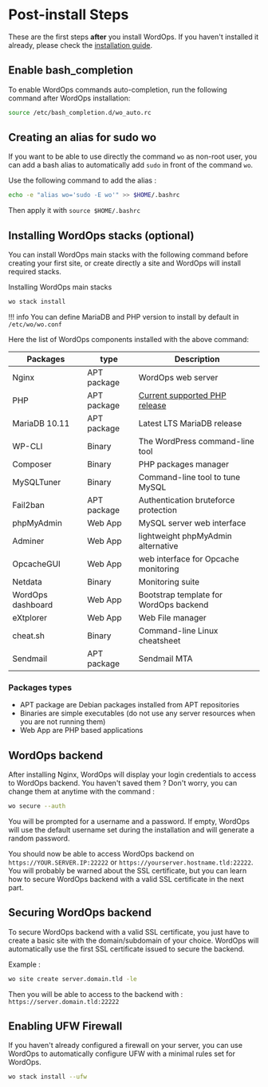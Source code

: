 # Post-install Steps

These are the first steps **after** you install WordOps. If you haven't installed it already, please check the [installation guide](installation-guide.md).

## Enable bash_completion

To enable WordOps commands auto-completion, run the following command after WordOps installation:

```bash
source /etc/bash_completion.d/wo_auto.rc
```

## Creating an alias for sudo wo

If you want to be able to use directly the command `wo` as non-root user, you can add a bash alias to automatically add `sudo` in front of the command `wo`.

Use the following command to add the alias :

```bash
echo -e "alias wo='sudo -E wo'" >> $HOME/.bashrc
```

Then apply it with `source $HOME/.bashrc`

## Installing WordOps stacks (optional)

You can install WordOps main stacks with the following command before creating your first site, or create directly a site and WordOps will install required stacks.

Installing WordOps main stacks

```bash
wo stack install
```

!!! info
    You can define MariaDB and PHP version to install by default in `/etc/wo/wo.conf`

<asciinema-player src="/images/stackinstall.cast" autoplay loop cols="125" rows="30"></asciinema-player>

Here the list of WordOps components installed with the above command:

| Packages          | type        | Description                            |
| ----------------- | ----------- | -------------------------------------- |
| Nginx             | APT package | WordOps web server                     |
| PHP               | APT package | [Current supported PHP release](https://endoflife.date/php)         |
| MariaDB 10.11     | APT package | Latest LTS MariaDB release           |
| WP-CLI            | Binary      | The WordPress command-line tool        |
| Composer          | Binary      | PHP packages manager                   |
| MySQLTuner        | Binary      | Command-line tool to tune MySQL        |
| Fail2ban          | APT package | Authentication bruteforce protection   |
| phpMyAdmin        | Web App     | MySQL server web interface             |
| Adminer           | Web App     | lightweight phpMyAdmin alternative     |
| OpcacheGUI        | Web App     | web interface for Opcache monitoring   |
| Netdata           | Binary      | Monitoring suite                       |
| WordOps dashboard | Web App     | Bootstrap template for WordOps backend |
| eXtplorer         | Web App     | Web File manager                       |
| cheat.sh          | Binary      | Command-line Linux cheatsheet          |
| Sendmail          | APT package | Sendmail MTA                           |

### Packages types

- APT package are Debian packages installed from APT repositories
- Binaries are simple executables (do not use any server resources when you are not running them)
- Web App are PHP based applications

## WordOps backend

After installing Nginx, WordOps will display your login credentials to access to WordOps backend.
You haven't saved them ? Don't worry, you can change them at anytime with the command :

```bash
wo secure --auth
```

You will be prompted for a username and a password. If empty, WordOps will use the default username set during the installation and will generate a random password.

You should now be able to access WordOps backend on `https://YOUR.SERVER.IP:22222` or `https://yourserver.hostname.tld:22222`. You will probably be warned about the SSL certificate, but you can learn how to secure WordOps backend with a valid SSL certificate in the next part.

## Securing WordOps backend

To secure WordOps backend with a valid SSL certificate, you just have to create a basic site with the domain/subdomain of your choice. WordOps will automatically use the first SSL certificate issued to secure the backend.

Example :

```bash
wo site create server.domain.tld -le
```

Then you will be able to access to the backend with : `https://server.domain.tld:22222`

## Enabling UFW Firewall

If you haven't already configured a firewall on your server, you can use WordOps to automatically configure UFW with a minimal rules set for WordOps.

```bash
wo stack install --ufw
```
